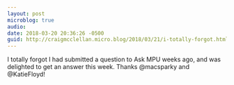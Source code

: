 ```yaml
---
layout: post
microblog: true
audio: 
date: 2018-03-20 20:36:26 -0500
guid: http://craigmcclellan.micro.blog/2018/03/21/i-totally-forgot.html
---
```

I totally forgot I had submitted a question to Ask MPU weeks ago, and was delighted to get an answer this week. Thanks @macsparky and @KatieFloyd!
